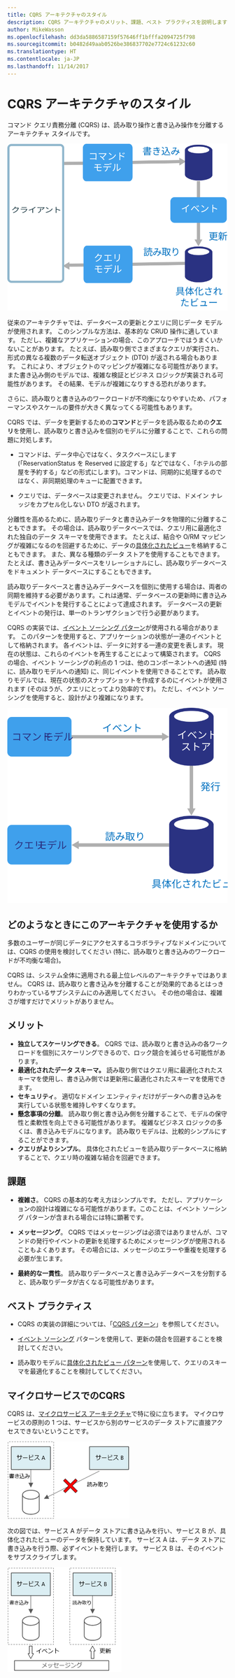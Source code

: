 ```yaml
---
title: CQRS アーキテクチャのスタイル
description: CQRS アーキテクチャのメリット、課題、ベスト プラクティスを説明します
author: MikeWasson
ms.openlocfilehash: dd3da5886587159f57646ff1bfffa2094725f798
ms.sourcegitcommit: b0482d49aab0526be386837702e7724c61232c60
ms.translationtype: HT
ms.contentlocale: ja-JP
ms.lasthandoff: 11/14/2017
---
```

# <a name="cqrs-architecture-style"></a>CQRS アーキテクチャのスタイル

コマンド クエリ責務分離 (CQRS) は、読み取り操作と書き込み操作を分離するアーキテクチャ スタイルです。 

![](./images/cqrs-logical.svg)

従来のアーキテクチャでは、データベースの更新とクエリに同じデータ モデルが使用されます。 このシンプルな方法は、基本的な CRUD 操作に適しています。 ただし、複雑なアプリケーションの場合、このアプローチではうまくいかないことがあります。 たとえば、読み取り側でさまざまなクエリが実行され、形式の異なる複数のデータ転送オブジェクト (DTO) が返される場合もあります。 これにより、オブジェクトのマッピングが複雑になる可能性があります。 また書き込み側のモデルでは、複雑な検証とビジネス ロジックが実装される可能性があります。 その結果、モデルが複雑になりすきる恐れがあります。

さらに、読み取りと書き込みのワークロードが不均衡になりやすいため、パフォーマンスやスケールの要件が大きく異なってくる可能性もあります。 

CQRS では、データを更新するための**コマンド**とデータを読み取るための**クエリ**を使用し、読み取りと書き込みを個別のモデルに分離することで、これらの問題に対処します。

- コマンドは、データ中心ではなく、タスクベースにします (「ReservationStatus を Reserved に設定する」などではなく、「ホテルの部屋を予約する」などの形式にします)。コマンドは、同期的に処理するのではなく、非同期処理のキューに配置できます。

- クエリでは、データベースは変更されません。 クエリでは、ドメイン ナレッジをカプセル化しない DTO が返されます。

分離性を高めるために、読み取りデータと書き込みデータを物理的に分離することもできます。 その場合は、読み取りデータベースでは、クエリ用に最適化された独自のデータ スキーマを使用できます。 たとえば、結合や O/RM マッピングが複雑になるのを回避するために、データの[具体化されたビュー][materialized-view]を格納することもできます。 また、異なる種類のデータ ストアを使用することもできます。 たとえば、書き込みデータベースをリレーショナルにし、読み取りデータベースをドキュメント データベースにすることもできます。

読み取りデータベースと書き込みデータベースを個別に使用する場合は、両者の同期を維持する必要があります。これは通常、データベースの更新時に書き込みモデルでイベントを発行することによって達成されます。 データベースの更新とイベントの発行は、単一のトランザクションで行う必要があります。 

CQRS の実装では、[イベント ソーシング パターン][event-sourcing]が使用される場合があります。 このパターンを使用すると、アプリケーションの状態が一連のイベントとして格納されます。 各イベントは、データに対する一連の変更を表します。 現在の状態は、これらのイベントを再生することによって構築されます。 CQRS の場合、イベント ソーシングの利点の 1 つは、他のコンポーネントへの通知 (特に、読み取りモデルへの通知) に、同じイベントを使用できることです。 読み取りモデルでは、現在の状態のスナップショットを作成するのにイベントが使用されます (そのほうが、クエリにとってより効率的です)。 ただし、イベント ソーシングを使用すると、設計がより複雑になります。

![](./images/cqrs-events.svg)

## <a name="when-to-use-this-architecture"></a>どのようなときにこのアーキテクチャを使用するか

多数のユーザーが同じデータにアクセスするコラボラティブなドメインについては、CQRS の使用を検討してください (特に、読み取りと書き込みのワークロードが不均衡な場合)。

CQRS は、システム全体に適用される最上位レベルのアーキテクチャではありません。 CQRS は、読み取りと書き込みを分離することが効果的であるとはっきりわかっているサブシステムにのみ適用してください。 その他の場合は、複雑さが増すだけでメリットがありません。

## <a name="benefits"></a>メリット

- **独立してスケーリングできる**。 CQRS では、読み取りと書き込みの各ワークロードを個別にスケーリングできるので、ロック競合を減らせる可能性があります。
- **最適化されたデータ スキーマ。**  読み取り側ではクエリ用に最適化されたスキーマを使用し、書き込み側では更新用に最適化されたスキーマを使用できます。  
- **セキュリティ**。 適切なドメイン エンティティだけがデータへの書き込みを実行している状態を維持しやすくなります。
- **懸念事項の分離**。 読み取り側と書き込み側を分離することで、モデルの保守性と柔軟性を向上できる可能性があります。 複雑なビジネス ロジックの多くは、書き込みモデルになります。 読み取りモデルは、比較的シンプルにすることができます。
- **クエリがよりシンプル**。 具体化されたビューを読み取りデータベースに格納することで、クエリ時の複雑な結合を回避できます。

## <a name="challenges"></a>課題

- **複雑さ**。 CQRS の基本的な考え方はシンプルです。 ただし、アプリケーションの設計は複雑になる可能性があります。このことは、イベント ソーシング パターンが含まれる場合には特に顕著です。

- **メッセージング**。 CQRS ではメッセージングは必須ではありませんが、コマンドの発行やイベントの更新を処理するためにメッセージングが使用されることもよくあります。 その場合には、メッセージのエラーや重複を処理する必要が生じます。 

- **最終的な一貫性**。 読み取りデータベースと書き込みデータベースを分割すると、読み取りデータが古くなる可能性があります。 

## <a name="best-practices"></a>ベスト プラクティス

- CQRS の実装の詳細については、「[CQRS パターン][cqrs-pattern]」を参照してください。

- [イベント ソーシング][event-sourcing] パターンを使用して、更新の競合を回避することを検討してください。

- 読み取りモデルに[具体化されたビュー パターン][materialized-view]を使用して、クエリのスキーマを最適化することを検討してしてください。

## <a name="cqrs-in-microservices"></a>マイクロサービスでのCQRS

CQRS は、[マイクロサービス アーキテクチャ][microservices]で特に役に立ちます。 マイクロサービスの原則の 1 つは、サービスから別のサービスのデータ ストアに直接アクセスできないということです。

![](./images/cqrs-microservices-wrong.png)

次の図では、サービス A がデータ ストアに書き込みを行い、サービス B が、具体化されたビューのデータを保持しています。 サービス A は、データ ストアに書き込みを行う際、必ずイベントを発行します。 サービス B は、そのイベントをサブスクライブします。

![](./images/cqrs-microservices-right.png)


<!-- links -->

[cqrs-pattern]: ../../patterns/cqrs.md
[event-sourcing]: ../../patterns/event-sourcing.md
[materialized-view]: ../../patterns/materialized-view.md
[microservices]: ./microservices.md
